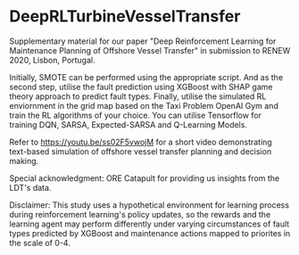 # DeepRLTurbineVesselTransfer
Supplementary material for our paper "Deep Reinforcement Learning for Maintenance Planning of Offshore Vessel Transfer" in submission to RENEW 2020, Lisbon, Portugal.

Initially, SMOTE can be performed using the appropriate script. And as the second step, utilise the fault prediction using XGBoost with SHAP game theory approach to predict fault types. Finally, utilise the simulated RL enviornment in the grid map based on the Taxi Problem OpenAI Gym and train the RL algorithms of your choice. You can utilise Tensorflow for training DQN, SARSA, Expected-SARSA and Q-Learning Models.

Refer to https://youtu.be/ss02F5vwojM for a short video demonstrating text-based simulation of offshore vessel transfer planning and decision making.

Special acknowledgment: ORE Catapult for providing us insights from the LDT's data.

Disclaimer: This study uses a hypothetical environment for learning process during reinforcement learning's policy updates, so the rewards and the learning agent may perform differently under varying circumstances of fault types predicted by XGBoost and maintenance actions mapped to priorites in the scale of 0-4.
